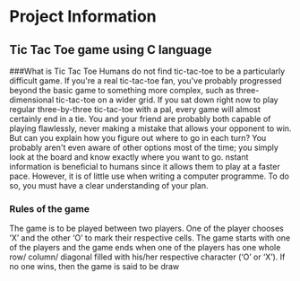 # Project Information
## Tic Tac Toe game using C language
###What is Tic Tac Toe
Humans do not find tic-tac-toe to be a particularly difficult game. If you're a real tic-tac-toe fan, you've probably progressed beyond the basic game to something more complex, such as three-dimensional tic-tac-toe on a wider grid. If you sat down right now to play regular three-by-three tic-tac-toe with a pal, every game will almost certainly end in a tie. You and your friend are probably both capable of playing flawlessly, never making a mistake that allows your opponent to win. But can you explain how you figure out where to go in each turn? You probably aren't even aware of other options most of the time; you simply look at the board and know exactly where you want to go. nstant information is beneficial to humans since it allows them to play at a faster pace. However, it is of little use when writing a computer programme. To do so, you must have a clear understanding of your plan.

### Rules of the game

The game is to be played between two players.
One of the player chooses ‘X’ and the other ‘O’ to mark their respective cells.
The game starts with one of the players and the game ends when one of the players has one whole row/ column/ diagonal filled with his/her respective character (‘O’ or ‘X’).
If no one wins, then the game is said to be draw
